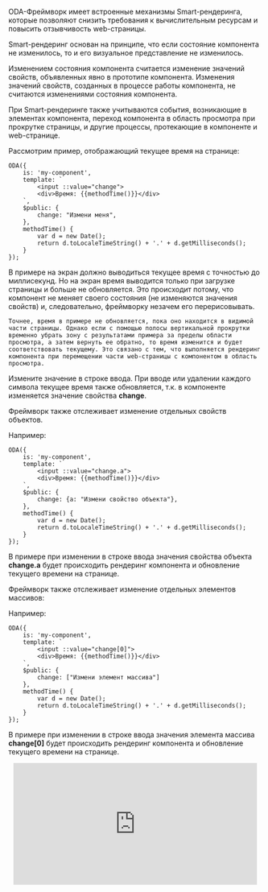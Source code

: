 ﻿ODA-Фреймворк имеет встроенные механизмы Smart-рендеринга, которые позволяют снизить требования к вычислительным ресурсам и повысить отзывчивость web-страницы.

Smart-рендеринг основан на принципе, что если состояние компонента не изменилось, то и его визуальное представление не изменилось.

Изменением состояния компонента считается изменение значений свойств, объявленных явно в прототипе компонента. Изменения значений свойств, созданных в процессе работы компонента, не считаются изменениями состояния компонента.

При Smart-рендеринге также учитываются события, возникающие в элементах компонента, переход компонента в область просмотра при прокрутке страницы, и другие процессы, протекающие в компоненте и web-странице.

Рассмотрим пример, отображающий текущее время на странице:

```javascript_run_edit_[my-component.js]
ODA({
    is: 'my-component',
    template: `
        <input ::value="change">
        <div>Время: {{methodTime()}}</div>
    `,
    $public: {
        change: "Измени меня",
    },
    methodTime() {
        var d = new Date();
        return d.toLocaleTimeString() + '.' + d.getMilliseconds();
    }
});
```

В примере на экран должно выводиться текущее время с точностью до миллисекунд. Но на экран время выводится только при загрузке страницы и больше не обновляется. Это происходит потому, что компонент не меняет своего состояния (не изменяются значения свойств) и, следовательно, фреймворку незачем его перерисовывать.

```faq_md
Точнее, время в примере не обновляется, пока оно находится в видимой части страницы. Однако если с помощью полосы вертикальной прокрутки временно убрать зону с результатами примера за пределы области просмотра, а затем вернуть ее обратно, то время изменится и будет соответствовать текущему. Это связано с тем, что выполняется рендеринг компонента при перемещении части web-страницы с компонентом в область просмотра.
```

Измените значение в строке ввода. При вводе или удалении каждого символа текущее время также обновляется, т.к. в компоненте изменяется значение свойства **change**.

Фреймворк также отслеживает изменение отдельных свойств объектов.

Например:

```javascript_run_edit_[my-component.js]
ODA({
    is: 'my-component',
    template: `
        <input ::value="change.a">
        <div>Время: {{methodTime()}}</div>
    `,
    $public: {
        change: {a: "Измени свойство объекта"},
    },
    methodTime() {
        var d = new Date();
        return d.toLocaleTimeString() + '.' + d.getMilliseconds();
    }
});
```

В примере при изменении в строке ввода значения свойства объекта **change.a** будет происходить рендеринг компонента и обновление текущего времени на странице.

Фреймворк также отслеживает изменение отдельных элементов массивов:

Например:

```javascript_run_edit_[my-component.js]
ODA({
    is: 'my-component',
    template: `
        <input ::value="change[0]">
        <div>Время: {{methodTime()}}</div>
    `,
    $public: {
        change: ["Измени элемент массива"]
    },
    methodTime() {
        var d = new Date();
        return d.toLocaleTimeString() + '.' + d.getMilliseconds();
    }
});
```

В примере при изменении в строке ввода значения элемента массива **change[0]** будет происходить рендеринг компонента и обновление текущего времени на странице.

<div style="position:relative;padding-bottom:48%; margin:10px">
    <iframe src="https://www.youtube.com/embed/2FtIVUlidN4?start=0" frameborder="0" allow="accelerometer; autoplay; encrypted-media; gyroscope; picture-in-picture" allowfullscreen
    	style="position:absolute;width:100%;height:100%;"></iframe>
</div>

